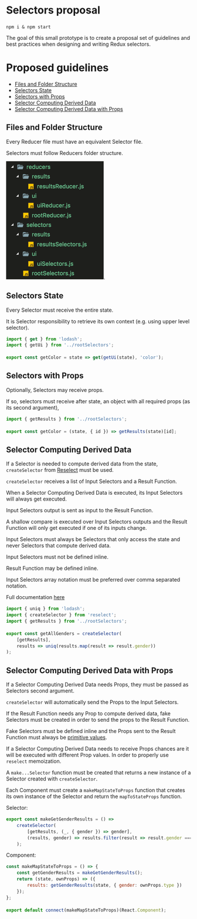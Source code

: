 # Selectors proposal

`npm i & npm start`

The goal of this small prototype is to create a proposal set of guidelines and best practices when designing and writing Redux selectors.

# Proposed guidelines

-   [Files and Folder Structure](#Files-and-Folder-Structure)
-   [Selectors State](#Selectors-State)
-   [Selectors with Props](#Selectors-with-Props)
-   [Selector Computing Derived Data](#Selector-Computing-Derived-Data)
-   [Selector Computing Derived Data with Props](#Selector-Computing-Derived-Data-with-Props)

<a name="Files-and-Folder-Structure"></a>

## Files and Folder Structure

Every Reducer file must have an equivalent Selector file.

Selectors must follow Reducers folder structure.

![Folder Structure](docs/folder-structure.png 'Folder Structure').

<a name="Selectors-State"></a>

## Selectors State

Every Selector must receive the entire state.

It is Selector responsibility to retrieve its own context (e.g. using upper level selector).

```javascript
import { get } from 'lodash';
import { getUi } from '../rootSelectors';

export const getColor = state => get(getUi(state), 'color');
```

<a name="Selectors-with-Props"></a>

## Selectors with Props

Optionally, Selectors may receive props.

If so, selectors must receive after state, an object with all required props (as its second argument),

```javascript
import { getResults } from '../rootSelectors';

export const getColor = (state, { id }) => getResults(state)[id];
```

<a name="Selector-Computing-Derived-Data"></a>

## Selector Computing Derived Data

If a Selector is needed to compute derived data from the state, `createSelector` from [Reselect](https://github.com/reduxjs/reselect) must be used.

`createSelector` receives a list of Input Selectors and a Result Function.

When a Selector Computing Derived Data is executed, its Input Selectors will always get executed.

Input Selectors output is sent as input to the Result Function.

A shallow compare is executed over Input Selectors outputs and the Result Function will only get executed if one of its inputs change.

Input Selectors must always be Selectors that only access the state and never Selectors that compute derived data.

Input Selectors must not be defined inline.

Result Function may be defined inline.

Input Selectors array notation must be preferred over comma separated notation.

Full documentation [here](https://github.com/reduxjs/reselect#createselectorinputselectors--inputselectors-resultfunc)

```javascript
import { uniq } from 'lodash';
import { createSelector } from 'reselect';
import { getResults } from '../rootSelectors';

export const getAllGenders = createSelector(
    [getResults],
    results => uniq(results.map(result => result.gender))
);
```

<a name="Selector-Computing-Derived-Data-with-Props"></a>

## Selector Computing Derived Data with Props

If a Selector Computing Derived Data needs Props, they must be passed as Selectors second argument.

`createSelector` will automatically send the Props to the Input Selectors.

If the Result Function needs any Prop to compute derived data, fake Selectors must be created in order to send the props to the Result Function.

Fake Selectors must be defined inline and the Props sent to the Result Function must always be [primitive values](https://developer.mozilla.org/en-US/docs/Web/JavaScript/Data_structures#Data_types).

If a Selector Computing Derived Data needs to receive Props chances are it will be executed with different Prop values. In order to properly use `reselect` memoization.

A `make...Selector` function must be created that returns a new instance of a Selector created with `createSelector`.

Each Component must create a `makeMapStateToProps` function that creates its own instance of the Selector and return the `mapToStateProps` function.

Selector:

```javascript
export const makeGetGenderResults = () =>
    createSelector(
        [getResults, (_, { gender }) => gender],
        (results, gender) => results.filter(result => result.gender === gender);
    );
```

Component:

```javascript
const makeMapStateToProps = () => {
    const getGenderResults = makeGetGenderResults();
    return (state, ownProps) => ({
        results: getGenderResults(state, { gender: ownProps.type })
    });
};

export default connect(makeMapStateToProps)(React.Component);
```
